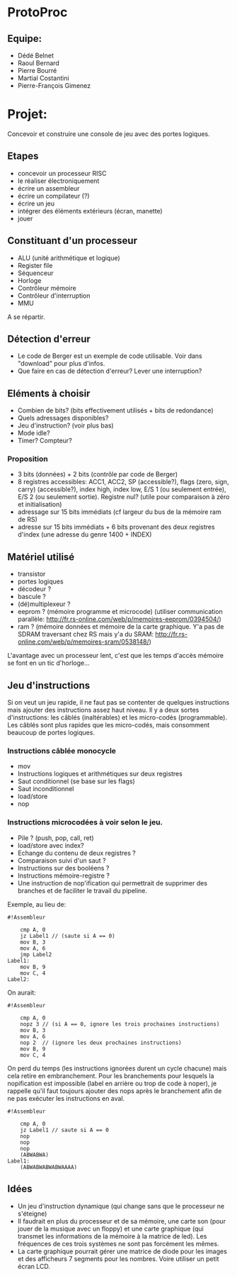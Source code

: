 # ProtoProc #

## Equipe: ##
- Dédé Belnet
- Raoul Bernard
- Pierre Bourré
- Martial Costantini
- Pierre-François Gimenez

# Projet: #
Concevoir et construire une console de jeu avec des portes logiques.

## Etapes ##
- concevoir un processeur RISC
- le réaliser électroniquement
- écrire un assembleur
- écrire un compilateur (?)
- écrire un jeu
- intégrer des éléments extérieurs (écran, manette)
- jouer

## Constituant d'un processeur ##
- ALU (unité arithmétique et logique)
- Register file
- Séquenceur
- Horloge
- Contrôleur mémoire
- Contrôleur d'interruption
- MMU

A se répartir.

## Détection d'erreur ##
- Le code de Berger est un exemple de code utilisable. Voir dans "download" pour plus d'infos.
- Que faire en cas de détection d'erreur? Lever une interruption?

## Eléments à choisir ##
- Combien de bits? (bits effectivement utilisés + bits de redondance)
- Quels adressages disponibles?
- Jeu d'instruction? (voir plus bas)
- Mode idle?
- Timer? Compteur?

### Proposition ###
- 3 bits (données) + 2 bits (contrôle par code de Berger)
- 8 registres accessibles: ACC1, ACC2, SP (accessible?), flags (zero, sign, carry) (accessible?), index high, index low, E/S 1 (ou seulement entrée), E/S 2 (ou seulement sortie). Registre nul? (utile pour comparaison à zéro et initialisation)
- adressage sur 15 bits immédiats (cf largeur du bus de la mémoire ram de RS)
- adresse sur 15 bits immédiats + 6 bits provenant des deux registres d'index (une adresse du genre 1400 + INDEX)


## Matériel utilisé ##
- transistor
- portes logiques
- décodeur ?
- bascule ?
- (dé)multiplexeur ?
- eeprom ? (mémoire programme et microcode) (utiliser communication parallèle: http://fr.rs-online.com/web/p/memoires-eeprom/0394504/)
- ram ? (mémoire données et mémoire de la carte graphique. Y'a pas de SDRAM traversant chez RS mais y'a du SRAM: http://fr.rs-online.com/web/p/memoires-sram/0538148/)

L'avantage avec un processeur lent, c'est que les temps d'accès mémoire se font en un tic d'horloge...

## Jeu d'instructions ##
Si on veut un jeu rapide, il ne faut pas se contenter de quelques instructions mais ajouter des instructions assez haut niveau.
Il y a deux sortes d'instructions: les câblés (inaltérables) et les micro-codés (programmable).
Les câblés sont plus rapides que les micro-codés, mais consomment beaucoup de portes logiques.

### Instructions câblée monocycle ###
- mov
- Instructions logiques et arithmétiques sur deux registres
- Saut conditionnel (se base sur les flags)
- Saut inconditionnel
- load/store
- nop

### Instructions microcodées à voir selon le jeu. ###
- Pile ? (push, pop, call, ret)
- load/store avec index?
- Echange du contenu de deux registres ?
- Comparaison suivi d'un saut ?
- Instructions sur des booléens ?
- Instructions mémoire-registre ?
- Une instruction de nop'ification qui permettrait de supprimer des branches et de faciliter le travail du pipeline.

Exemple, au lieu de:

```
#!Assembleur

    cmp A, 0
    jz Label1 // (saute si A == 0)
    mov B, 3
    mov A, 6
    jmp Label2
Label1:
    mov B, 9
    mov C, 4
Label2:
```


On aurait:

```
#!Assembleur

    cmp A, 0
    nopz 3 // (si A == 0, ignore les trois prochaines instructions)
    mov B, 3
    mov A, 6
    nop 2  // (ignore les deux prochaines instructions)
    mov B, 9
    mov C, 4
```


On perd du temps (les instructions ignorées durent un cycle chacune) mais cela retire en embranchement. Pour les branchements pour lesquels la nopification est impossible (label en arrière ou trop de code à noper), je rappelle qu'il faut toujours ajouter des nops après le branchement afin de ne pas exécuter les instructions en aval.


```
#!Assembleur

    cmp A, 0
    jz Label1 // saute si A == 0
    nop
    nop
    nop
    (ABWABWA)
Label1:
    (ABWABWABWABWAAAA)
```

## Idées ##
- Un jeu d'instruction dynamique (qui change sans que le processeur ne s'éteigne)
- Il faudrait en plus du processeur et de sa mémoire, une carte son (pour jouer de la musique avec un floppy) et une carte graphique (qui transmet les informations de la mémoire à la matrice de led). Les fréquences de ces trois systèmes ne sont pas forcément les mêmes.
- La carte graphique pourrait gérer une matrice de diode pour les images et des afficheurs 7 segments pour les nombres. Voire utiliser un petit écran LCD.